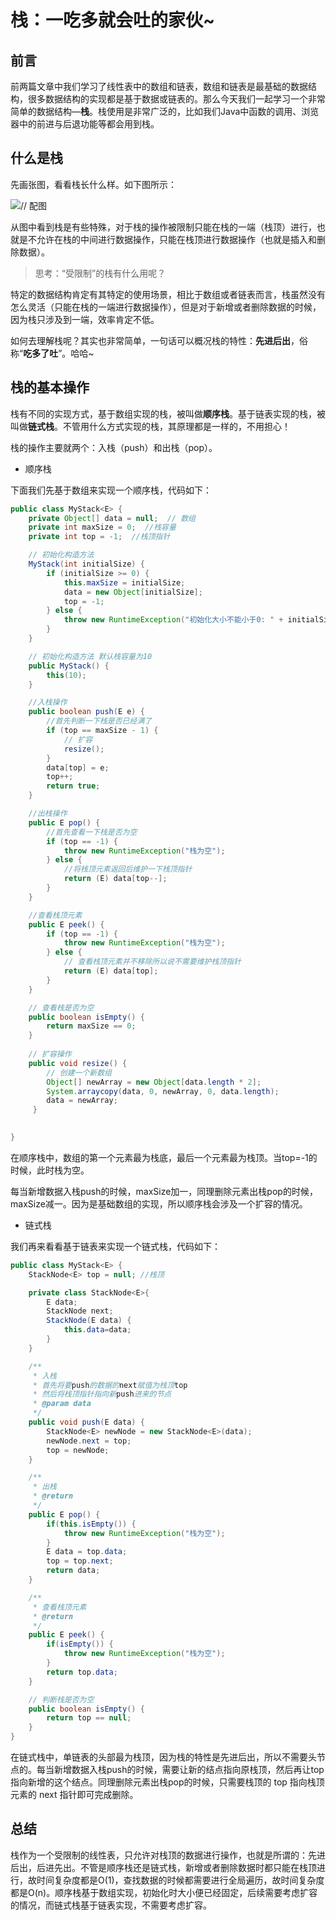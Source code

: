 # 栈：一吃多就会吐的家伙~

## 前言

前两篇文章中我们学习了线性表中的数组和链表，数组和链表是最基础的数据结构，很多数据结构的实现都是基于数据或链表的。那么今天我们一起学习一个非常简单的数据结构—**栈**。栈使用是非常广泛的，比如我们Java中函数的调用、浏览器中的前进与后退功能等都会用到栈。

## 什么是栈

先画张图，看看栈长什么样。如下图所示：

![// 配图](https://cdn.jsdelivr.net/gh/msJavaCoder/msJava@master/image/顺序栈与链式栈.png)

从图中看到栈是有些特殊，对于栈的操作被限制只能在栈的一端（栈顶）进行，也就是不允许在栈的中间进行数据操作，只能在栈顶进行数据操作（也就是插入和删除数据）。

> 思考：“受限制”的栈有什么用呢？

特定的数据结构肯定有其特定的使用场景，相比于数组或者链表而言，栈虽然没有怎么灵活（只能在栈的一端进行数据操作），但是对于新增或者删除数据的时候，因为栈只涉及到一端，效率肯定不低。

如何去理解栈呢？其实也非常简单，一句话可以概况栈的特性：**先进后出**，俗称“**吃多了吐**”。哈哈~

## 栈的基本操作

栈有不同的实现方式，基于数组实现的栈，被叫做**顺序栈**。基于链表实现的栈，被叫做**链式栈**。不管用什么方式实现的栈，其原理都是一样的，不用担心！

栈的操作主要就两个：入栈（push）和出栈（pop）。

- 顺序栈

下面我们先基于数组来实现一个顺序栈，代码如下：

```java
public class MyStack<E> {
    private Object[] data = null;  // 数组
    private int maxSize = 0;  //栈容量
    private int top = -1;  //栈顶指针

    // 初始化构造方法
    MyStack(int initialSize) {
        if (initialSize >= 0) {
            this.maxSize = initialSize;
            data = new Object[initialSize];
            top = -1;
        } else {
            throw new RuntimeException("初始化大小不能小于0: " + initialSize);
        }
    }

    // 初始化构造方法 默认栈容量为10
    public MyStack() {
        this(10);
    }

    //入栈操作
    public boolean push(E e) {
        //首先判断一下栈是否已经满了
        if (top == maxSize - 1) {
            // 扩容
            resize();
        } 
        data[top] = e;
        top++;
        return true;
    }

    //出栈操作
    public E pop() {
        //首先查看一下栈是否为空
        if (top == -1) {
            throw new RuntimeException("栈为空");
        } else {
            //将栈顶元素返回后维护一下栈顶指针
            return (E) data[top--];
        }
    }

    //查看栈顶元素
    public E peek() {
        if (top == -1) {
            throw new RuntimeException("栈为空");
        } else {
            // 查看栈顶元素并不移除所以说不需要维护栈顶指针
            return (E) data[top];
        }
    }

    // 查看栈是否为空
    public boolean isEmpty() {
        return maxSize == 0;
    }
    
    // 扩容操作
    public void resize() {
        // 创建一个新数组
        Object[] newArray = new Object[data.length * 2];
        System.arraycopy(data, 0, newArray, 0, data.length);
        data = newArray;
     }

   
}

```

在顺序栈中，数组的第一个元素最为栈底，最后一个元素最为栈顶。当top=-1的时候，此时栈为空。

每当新增数据入栈push的时候，maxSize加一，同理删除元素出栈pop的时候，maxSize减一。因为是基础数组的实现，所以顺序栈会涉及一个扩容的情况。

- 链式栈

我们再来看看基于链表来实现一个链式栈，代码如下：

```java
public class MyStack<E> {
    StackNode<E> top = null; //栈顶

    private class StackNode<E>{
        E data;
        StackNode next;
        StackNode(E data) {
            this.data=data;
        }
    }

    /**
     * 入栈
     * 首先将要push的数据的next赋值为栈顶top
     * 然后将栈顶指针指向新push进来的节点
     * @param data
     */
    public void push(E data) {
        StackNode<E> newNode = new StackNode<E>(data);
        newNode.next = top;
        top = newNode;
    }

    /**
     * 出栈
     * @return
     */
    public E pop() {
        if(this.isEmpty()) {
            throw new RuntimeException("栈为空");
        }
        E data = top.data;
        top = top.next;
        return data;
    }

    /**
     * 查看栈顶元素
     * @return
     */
    public E peek() {
        if(isEmpty()) {
            throw new RuntimeException("栈为空");
        }
        return top.data;
    }

    // 判断栈是否为空
    public boolean isEmpty() {
        return top == null;
    }
}
```

在链式栈中，单链表的头部最为栈顶，因为栈的特性是先进后出，所以不需要头节点的。每当新增数据入栈push的时候，需要让新的结点指向原栈顶，然后再让top指向新增的这个结点。同理删除元素出栈pop的时候，只需要栈顶的 top 指向栈顶元素的 next 指针即可完成删除。

## 总结

栈作为一个受限制的线性表，只允许对栈顶的数据进行操作，也就是所谓的：先进后出，后进先出。不管是顺序栈还是链式栈，新增或者删除数据时都只能在栈顶进行，故时间复杂度都是O(1)，查找数据的时候都需要进行全局遍历，故时间复杂度都是O(n)。顺序栈基于数组实现，初始化时大小便已经固定，后续需要考虑扩容的情况，而链式栈基于链表实现，不需要考虑扩容。
